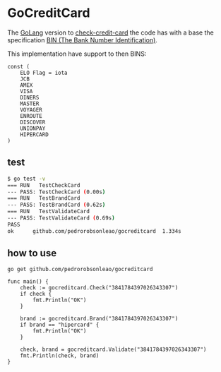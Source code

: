 # GoCreditCard

The [GoLang](https://go.dev/ (Build simple, secure, scalable systems with Go)) version to [check-credit-card](https://github.com/pedrorobsonleao/check-credit-card (a javascript creditcard number validator)) the code has with a base the specification [BIN (The Bank Number Identification)](https://www.bincodes.com/ (BIN Codes Credit Card & Debit Card Number Tools)).

This implementation have support to then BINS:

```golang
const (
	ELO Flag = iota
	JCB
	AMEX
	VISA
	DINERS
	MASTER
	VOYAGER
	ENROUTE
	DISCOVER
	UNIONPAY
	HIPERCARD
)
```
## test

```bash
$ go test -v
=== RUN   TestCheckCard
--- PASS: TestCheckCard (0.00s)
=== RUN   TestBrandCard
--- PASS: TestBrandCard (0.62s)
=== RUN   TestValidateCard
--- PASS: TestValidateCard (0.69s)
PASS
ok      github.com/pedrorobsonleao/gocreditcard  1.334s
```

## how to use

`go get github.com/pedrorobsonleao/gocreditcard`

```golang
func main() {
	check := gocreditcard.Check("3841784397026343307")
	if check {
		fmt.Println("OK")
	}

	brand := gocreditcard.Brand("3841784397026343307")
	if brand == "hipercard" {
		fmt.Println("OK")
	}

	check, brand = gocreditcard.Validate("3841784397026343307")
	fmt.Println(check, brand)
}

```

[1]:https://go.dev/ (Build simple, secure, scalable systems with Go)
[2]:https://github.com/pedrorobsonleao/check-credit-card (a javascript creditcard number validator)
[3]:https://www.bincodes.com/ (BIN Codes Credit Card & Debit Card Number Tools)
